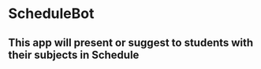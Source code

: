 # ScheduleBot

<h2>This app will present or suggest to students with their subjects in Schedule</h2>